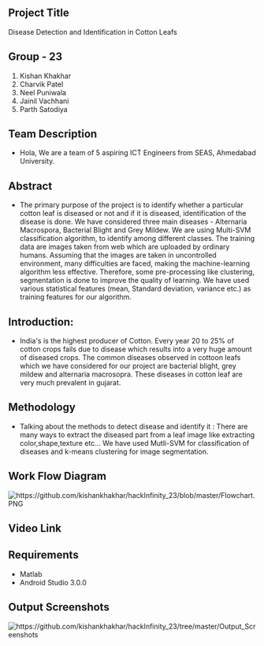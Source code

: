 
## Project Title
Disease Detection and Identification in Cotton Leafs

## Group - 23 
1) Kishan Khakhar
2) Charvik Patel
3) Neel Puniwala
4) Jainil Vachhani
5) Parth Satodiya

## Team Description 
- Hola, We are a team of 5 aspiring ICT Engineers from SEAS, Ahmedabad University.


## Abstract
- The primary purpose of the project is to identify whether a particular cotton leaf is diseased or not and if it is
diseased, identification of the disease is done. We have considered three main diseases - Alternaria Macrospora, Bacterial Blight and Grey Mildew. We are using Multi-SVM classification algorithm, to identify among different classes. The training data
are images taken from web which are uploaded by ordinary humans. Assuming that the images are taken in uncontrolled environment, many difficulties are faced, making the machine-learning algorithm less effective. Therefore, some pre-processing like clustering, segmentation is done to improve the quality of learning. We have used various statistical features (mean,
Standard deviation, variance etc.) as training features for our algorithm.

## Introduction:
- India's is the highest producer of Cotton. Every year 20 to 25% of cotton crops fails due to disease which results into a
very huge amount of diseased crops. The common diseases observed in cottoon leafs which we have considered for our project are bacterial blight, grey mildew and alternaria macrosopra. These diseases in cotton leaf are very much prevalent in gujarat.
  
## Methodology
- Talking about the methods to detect disease and identify it :
 There are many ways to extract the diseased part from a leaf image like extracting color,shape,texture etc...
 We have used Mutli-SVM for classification of diseases and k-means clustering for image segmentation.

## Work Flow Diagram
<img src="https://github.com/kishankhakhar/hackInfinity_23/blob/master/Flowchart.PNG" alt="https://github.com/kishankhakhar/hackInfinity_23/blob/master/Flowchart.PNG">

## Video Link


## Requirements
- Matlab 
- Android Studio 3.0.0

## Output Screenshots
<img src="https://github.com/kishankhakhar/hackInfinity_23/tree/master/Output_Screenshots" alt="https://github.com/kishankhakhar/hackInfinity_23/tree/master/Output_Screenshots">






